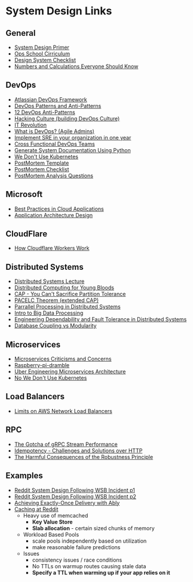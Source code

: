 # System Design Links #

## General ##

- [System Design Primer](https://github.com/donnemartin/system-design-primer)
- [Ops School Cirriculum](https://www.opsschool.org/)
- [Design System Checklist](https://www.designsystemchecklist.com/)
- [Numbers and Calculations Everyone Should Know](http://www.cs.cornell.edu/projects/ladis2009/talks/dean-keynote-ladis2009.pdf) 

## DevOps ##

- [Atlassian DevOps Framework](https://www.atlassian.com/devops/frameworks)
- [DevOps Patterns and Anti-Patterns](http://web.devopstopologies.com/)
- [12 DevOps Anti-Patterns](https://www.devopsgroup.com/blog/twelve-devops-anti-patterns/)
- [Hacking Culture (building DevOps Culture)](https://www.slideshare.net/jesserobbins/cloud-expo-jesserobbinsopscode20130129b)
- [IT Revolution](https://itrevolution.com/)
- [What is DevOps? (Agile Admins)](https://theagileadmin.com/what-is-devops/)
- [Implement SRE in your organization in one year](https://medium.com/site-reliability-engineering-leadership/how-to-implement-sre-in-your-organization-f103b30b1747) 
- [Cross Functional DevOps Teams](https://caylent.com/devops-handbook-part-2-defining-devops-teams)
- [Generate System Documentation Using Python](https://github.com/mingrammer/diagrams)
- [We Don't Use Kubernetes](https://ably.com/blog/no-we-dont-use-kubernetes)
- [PostMortem Template](https://postmortems.pagerduty.com/resources/post_mortem_template/)
- [PostMortem Checklist](https://postmortems.pagerduty.com/resources/checklist/)
- [PostMortem Analysis Questions](https://postmortems.pagerduty.com/resources/analysis/)
  
## Microsoft ##

- [Best Practices in Cloud Applications](https://docs.microsoft.com/en-us/azure/architecture/best-practices/index-best-practices)
- [Application Architecture Design](https://docs.microsoft.com/en-us/azure/architecture/guide/)

## CloudFlare ##

- [How Cloudflare Workers Work](https://developers.cloudflare.com/workers/learning/how-workers-works)

## Distributed Systems ##

- [Distributed Systems Lecture](https://www.youtube.com/playlist?list=PLeKd45zvjcDFUEv_ohr_HdUFe97RItdiB)
- [Distributed Computing for Young Bloods](https://www.somethingsimilar.com/2013/01/14/notes-on-distributed-systems-for-young-bloods/)
- [CAP - You Can't Sacrifice Partition Tolerance](https://codahale.com/you-cant-sacrifice-partition-tolerance/)
- [PACELC Theorem (extended CAP)](https://en.wikipedia.org/wiki/PACELC_theorem)
- [Parrallel Processing in Distributed Systems](https://heather.miller.am/teaching/cs212/slides/week19-scaled.pdf)
- [Intro to Big Data Processing](http://www.eli.sdsu.edu/courses/spring20/cs696/notes/D02BigDataIntro.pdf)
- [Engineering Dependability and Fault Tolerance in Distributed Systems](https://ably.com/blog/engineering-dependability-and-fault-tolerance-in-a-distributed-system)
- [Database Coupling vs Modularity](https://ably.com/blog/realtime-and-databases-coupling-vs-modularity)

## Microservices ##

- [Microservices Criticisms and Concerns](https://en.wikipedia.org/wiki/Microservices#Criticism_and_concerns)
- [Raspberry-pi-dramble](https://github.com/geerlingguy/raspberry-pi-dramble)
- [Uber Engineering Microservices Architecture](https://eng.uber.com/microservice-architecture/)
- [No We Don't Use Kubernetes](https://ably.com/blog/no-we-dont-use-kubernetes)

## Load Balancers ##

- [Limits on AWS Network Load Balancers](https://ably.com/blog/limits-aws-network-load-balancers)

## RPC ##

- [The Gotcha of gRPC Stream Performance](https://ably.com/blog/grpc-stream-performance)
- [Idempotency - Challenges and Solutions over HTTP](https://ably.com/topic/idempotency)
- [The Harmful Consequences of the Robustness Principle](https://datatracker.ietf.org/doc/draft-iab-protocol-maintenance/)
  
## Examples ##

- [Reddit System Design Following WSB Incident p1](https://www.reddit.com/r/RedditEng/comments/o4yb4z/rwallstreetbets_incident_anthology_more_data_more/)
- [Reddit System Design Following WSB Incident p2](https://www.reddit.com/r/RedditEng/comments/o4ygp0/rwallstreetbets_incident_anthology_what_worked/)
- [Achieving Exactly-Once Delivery with Ably](https://ably.com/blog/achieving-exactly-once-message-processing-with-ably)
- [Caching at Reddit](https://redditblog.com/2017/01/17/caching-at-reddit/)
  - Heavy use of memcached
    - **Key Value Store**
    - **Slab allocation** - certain sized chunks of memory
  - Workload Based Pools
    - scale pools independently based on utilization
    - make reasonable failure predictions
  - Issues
    - consistency issues / race conditions
    - No TTLs on warmup routes causing stale data
    - **Specify a TTL when warming up if your app relies on it**
